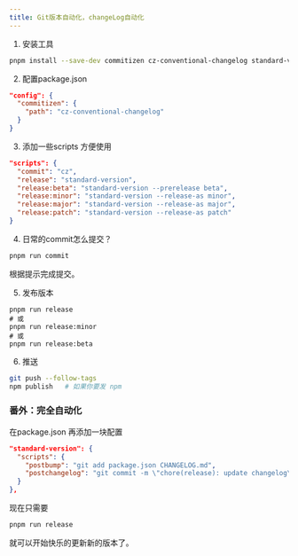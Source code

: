 ```yaml
---
title: Git版本自动化，changeLog自动化
---
```

1. 安装工具

```bash
pnpm install --save-dev commitizen cz-conventional-changelog standard-version
```

2. 配置package.json

```json
"config": {
  "commitizen": {
    "path": "cz-conventional-changelog"
  }
}
```

3. 添加一些scripts 方便使用

```json
"scripts": {
  "commit": "cz",
  "release": "standard-version",
  "release:beta": "standard-version --prerelease beta",
  "release:minor": "standard-version --release-as minor",
  "release:major": "standard-version --release-as major",
  "release:patch": "standard-version --release-as patch"
}

```

4. 日常的commit怎么提交？

```bash
pnpm run commit
```

根据提示完成提交。

5. 发布版本

```
pnpm run release
# 或
pnpm run release:minor
# 或
pnpm run release:beta
```

6. 推送

```bash
git push --follow-tags
npm publish   # 如果你要发 npm
```


### 番外：完全自动化

在package.json 再添加一块配置

```json
"standard-version": {  
  "scripts": {  
    "postbump": "git add package.json CHANGELOG.md",  
    "postchangelog": "git commit -m \"chore(release): update changelog\""  
  }  
},
```

现在只需要

```bash
pnpm run release
```

就可以开始快乐的更新新的版本了。